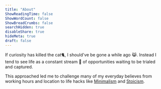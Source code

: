 ```yaml
---
title: "About"
ShowReadingTime: false
ShowWordCount: false
ShowBreadCrumbs: false
searchHidden: true
disableShare: true
hideMeta: true
draft: false
---
```


If curiosity has killed the cat🐈, I should've be gone a while ago 😹. Instead I tend to see life as a constant stream 🚰 of opportunities waiting to be trialed and captured.

This approached led me to challenge many of my everyday believes from working hours and location to life hacks like [Minimalism](https://mnmlist.com/the-sweet-science-of-less-mail/) and [Stoicism](https://dailystoic.com/how-to-find-and-keep-joy/).
